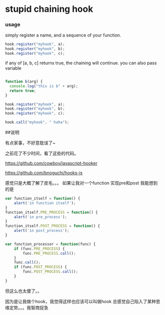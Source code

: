 # stupid chaining hook

### usage

simply register a name, and a sequence of your function.

```js
hook.register("myhook", a);
hook.register("myhook", b);
hook.register("myhook", c);
```

if any of [a, b, c] returns true, the chaining will continue.
you can also pass variable

```js

function b(arg) {
  console.log("this is b" + arg);  
  return true;
}

hook.register("myhook", a);
hook.register("myhook", b);
hook.register("myhook", c);

hook.call("myhook", " haha");
```

##说明

有点家事，不好意耽误了~

之前花了不少时间，看了这些的代码。

https://github.com/cowboy/javascript-hooker

https://github.com/bnoguchi/hooks-js

感觉只是大概了解了皮毛。。。
如果让我对一个function 实现pre和post
我能想到的是
```js
var function_itself = function() {
    alert('in function itself');
}
function_itself.PRE_PROCESS = function() {
    alert('in pre_process');
}
function_itself.POST_PROCESS = function() {
    alert('in post_process');
}

var function_processor = function(func) {
    if (func.PRE_PROCESS) {
        func.PRE_PROCESS.call();
    }
    func.call();
    if (func.POST_PROCESS) {
        func.POST_PROCESS.call();
    }        
}

```
但这么也太傻了。。

因为是让我做个hook，我觉得这样也应该可以叫做hook
总感觉自己陷入了某种思维定势。。。我智商捉急
